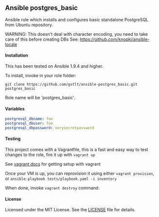 ## Ansible postgres_basic

Ansible role which installs and configures basic standalone PostgreSQL from Ubuntu repository.

WARNING: This doesn't deal with character encoding, you need to take care of this before creating DBs
         See: https://github.com/knopki/ansible-locale


#### Installation

This has been tested on Ansible 1.9.4 and higher.

To install, invoke in your role folder:

```
git clone https://github.com/gstlt/ansible-postgres_basic.git postgres_basic
```

Role name will be 'postgres_basic'.

#### Variables

```yaml
postgresql_dbname: foo
postgresql_dbuser: foo
postgresql_dbpassword: verysecretpassword

```


#### Testing
This project comes with a Vagrantfile, this is a fast and easy way to test changes to the role, fire it up with `vagrant up`

See [vagrant docs](https://docs.vagrantup.com/v2/) for getting setup with vagrant

Once your VM is up, you can reprovision it using either `vagrant provision`, or `ansible-playbook tests/playbook.yaml -i inventory`

When done, invoke `vagrant destroy` command.

#### License

Licensed under the MIT License. See the [LICENSE](./LICENSE) file for details.


